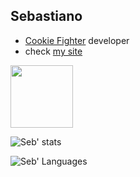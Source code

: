 ## Sebastiano

- [Cookie Fighter](https://github.com/ToastEnergy/CookieFighter) developer
- check [my site](https://www.seba.gq/)

<img height="100px" src="https://discord.c99.nl/widget/theme-4/488398758812319745.png">

![Seb' stats](https://github-readme-stats.vercel.app/api?username=ssebastianoo&theme=tokyonight) 

![Seb' Languages](https://github-readme-stats.vercel.app/api/top-langs/?username=ssebastianoo&theme=dracula&hide=batchfile,css) 
